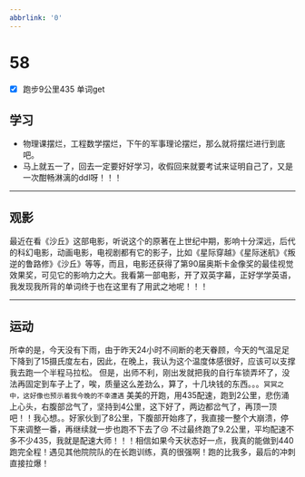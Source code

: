```yaml
---
abbrlink: '0'
---
```

# 58

- [x] 跑步9公里435 单词get

## 学习

- 物理课摆烂，工程数学摆烂，下午的军事理论摆烂，那么就将摆烂进行到底吧。
- 马上就五一了，回去一定要好好学习，收假回来就要考试来证明自己了，又是一次酣畅淋漓的ddl呀！！！

***

## 观影

最近在看《沙丘》这部电影，听说这个的原著在上世纪中期，影响十分深远，后代的科幻电影，动画电影，电视剧都有它的影子，比如《星际穿越》《星际迷航》《叛逆的鲁路修》《沙丘》等等，而且，电影还获得了第90届奥斯卡金像奖的最佳视觉效果奖，可见它的影响力之大。我看第一部电影，开了双英字幕，正好学学英语，我发现我所背的单词终于也在这里有了用武之地呢！！！
***

## 运动

所幸的是，今天没有下雨，由于昨天24小时不间断的老天眷顾，今天的气温足足下降到了15摄氏度左右，因此，在晚上，我认为这个温度体感很好，应该可以支撑我去跑一个半程马拉松。
但是，出师不利，刚出发就把我的自行车锁弄坏了，没法再固定到车子上了，唉，质量这么差劲么，算了，十几块钱的东西。。。`冥冥之中，这好像也预示着我今晚的不幸遭遇`
美美的开跑，用435配速，跑到2公里，悲伤涌上心头，右腹部岔气了，坚持到4公里，这下好了，两边都岔气了，再顶一顶吧！！我心想。。好家伙到了8公里，下腹部开始疼了，我直接一整个大崩溃，停下来调整一番，再继续就一步也跑不下去了:cry:
不过最终跑了9.2公里，平均配速不多不少435，我就是配速大师！！！相信如果今天状态好一点，我真的能做到440跑完全程！遇见其他院院队的在长跑训练，真的很强啊！跑的比我多，最后的冲刺直接拉爆！
